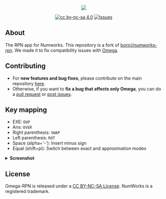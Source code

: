 <p align="center"><img src="https://github.com/Omega-Numworks/Omega-Design/blob/master/Omega-RPN.png" /></p>

<p align="center">
  <a href="https://creativecommons.org/licenses/by-nc-sa/4.0/"><img alt="cc by-nc-sa 4.0" src="https://img.shields.io/badge/License-CC%20BY--NC--SA%204.0-lightgrey.svg?logo=creative%20commons&style=for-the-badge" /></a>
  <a href="https://github.com/Omega-Numworks/Omega-RPN/issues"><img alt="Issues" src="https://img.shields.io/github/issues/Omega-Numworks/Omega-RPN.svg?logo=git&style=for-the-badge" /></a>
</p>

## About

The RPN app for Numworks. This repository is a fork of [boricj/numworks-rpn](https://github.com/boricj/numworks-rpn). We made it to fix compatibility issues with [Omega](https://github.com/Omega-Numworks/Omega).

## Contributing

* For **new features and bug fixes**, please contribute on the main repository [here](https://github.com/boricj/numworks-rpn).
* Otherwise, if you want to **fix a bug that affects only Omega**, you can do a [pull request](https://github.com/Omega-Numworks/Omega-RPN/pulls) or [post issues](https://github.com/Omega-Numworks/Omega-RPN/issues).

## Key mapping
- EXE: `DUP`
- Ans: `OVER`
- Right parenthesis: `SWAP`
- Left parenthesis: `ROT`
- Space (alpha+'-'): Insert minus sign
- Equal (shift+pi): Switch between exact and approximation modes

<details>
  <summary><b>Screenshot</b></summary>
  
  ![RPN](https://github.com/Omega-Numworks/Omega-Design/blob/master/screenshots/Omega/rpn.png)

</details>

## License

Omega-RPN is released under a [CC BY-NC-SA License](https://creativecommons.org/licenses/by-nc-sa/4.0/legalcode). NumWorks is a registered trademark.
